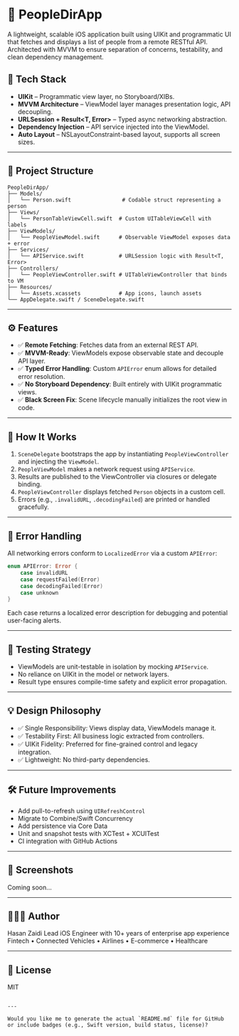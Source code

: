 

# 👥 PeopleDirApp

A lightweight, scalable iOS application built using UIKit and programmatic UI that fetches and displays a list of people from a remote RESTful API. Architected with MVVM to ensure separation of concerns, testability, and clean dependency management.

## 📱 Tech Stack

- **UIKit** – Programmatic view layer, no Storyboard/XIBs.
- **MVVM Architecture** – ViewModel layer manages presentation logic, API decoupling.
- **URLSession + Result<T, Error>** – Typed async networking abstraction.
- **Dependency Injection** – API service injected into the ViewModel.
- **Auto Layout** – NSLayoutConstraint-based layout, supports all screen sizes.

---

## 🧱 Project Structure

```plaintext
PeopleDirApp/
├── Models/
│   └── Person.swift                # Codable struct representing a person
├── Views/
│   └── PersonTableViewCell.swift  # Custom UITableViewCell with labels
├── ViewModels/
│   └── PeopleViewModel.swift      # Observable ViewModel exposes data + error
├── Services/
│   └── APIService.swift           # URLSession logic with Result<T, Error>
├── Controllers/
│   └── PeopleViewController.swift # UITableViewController that binds to VM
├── Resources/
│   └── Assets.xcassets            # App icons, launch assets
└── AppDelegate.swift / SceneDelegate.swift
```

---

## ⚙️ Features

* ✅ **Remote Fetching**: Fetches data from an external REST API.
* ✅ **MVVM-Ready**: ViewModels expose observable state and decouple API layer.
* ✅ **Typed Error Handling**: Custom `APIError` enum allows for detailed error resolution.
* ✅ **No Storyboard Dependency**: Built entirely with UIKit programmatic views.
* ✅ **Black Screen Fix**: Scene lifecycle manually initializes the root view in code.

---

## 🚀 How It Works

1. `SceneDelegate` bootstraps the app by instantiating `PeopleViewController` and injecting the `ViewModel`.
2. `PeopleViewModel` makes a network request using `APIService`.
3. Results are published to the ViewController via closures or delegate binding.
4. `PeopleViewController` displays fetched `Person` objects in a custom cell.
5. Errors (e.g., `.invalidURL`, `.decodingFailed`) are printed or handled gracefully.

---

## 🔐 Error Handling

All networking errors conform to `LocalizedError` via a custom `APIError`:

```swift
enum APIError: Error {
    case invalidURL
    case requestFailed(Error)
    case decodingFailed(Error)
    case unknown
}
```

Each case returns a localized error description for debugging and potential user-facing alerts.

---

## 🧪 Testing Strategy

* ViewModels are unit-testable in isolation by mocking `APIService`.
* No reliance on UIKit in the model or network layers.
* Result type ensures compile-time safety and explicit error propagation.

---

## 💡 Design Philosophy

* ✅ Single Responsibility: Views display data, ViewModels manage it.
* ✅ Testability First: All business logic extracted from controllers.
* ✅ UIKit Fidelity: Preferred for fine-grained control and legacy integration.
* ✅ Lightweight: No third-party dependencies.

---

## 🛠️ Future Improvements

* Add pull-to-refresh using `UIRefreshControl`
* Migrate to Combine/Swift Concurrency
* Add persistence via Core Data
* Unit and snapshot tests with XCTest + XCUITest
* CI integration with GitHub Actions

---

## 📸 Screenshots

Coming soon…

---

## 👨🏻‍💻 Author

Hasan Zaidi
Lead iOS Engineer with 10+ years of enterprise app experience
Fintech • Connected Vehicles • Airlines • E-commerce • Healthcare

---

## 📄 License

MIT

```

---

Would you like me to generate the actual `README.md` file for GitHub or include badges (e.g., Swift version, build status, license)?
```
